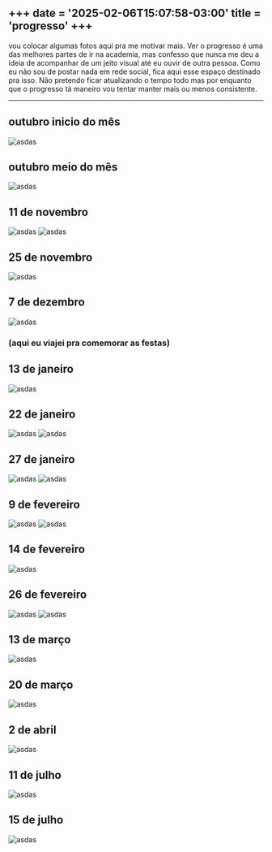 +++
date = '2025-02-06T15:07:58-03:00'
title = 'progresso'
+++
---

vou colocar algumas fotos aqui pra me motivar mais. Ver o progresso é uma das melhores partes de ir na academia, mas confesso que nunca me deu a ideia de acompanhar de um jeito visual até eu ouvir de outra pessoa. Como eu não sou de postar nada em rede social, fica aqui esse espaço destinado pra isso. Não pretendo ficar atualizando o tempo todo mas por enquanto que o progresso tá maneiro vou tentar manter mais ou menos consistente.

---
## outubro inicio do mês
![asdas](/progresso/outubro2.jpg)
## outubro meio do mês
![asdas](/progresso/outubro.jpg)
## 11 de novembro
![asdas](/progresso/novembro3.jpg)
![asdas](/progresso/novembro2.jpg)
## 25 de novembro
![asdas](/progresso/novembro.jpg)
## 7 de dezembro
![asdas](/progresso/novembrofinal.jpg)

### (aqui eu viajei pra comemorar as festas)

## 13 de janeiro
![asdas](/progresso/13janeiro.jpg)

## 22 de janeiro
![asdas](/progresso/janeiro22.jpg)
![asdas](/progresso/janeiro222.jpg)

## 27 de janeiro
![asdas](/progresso/janeiro27.jpg)
![asdas](/progresso/janeiro272.jpg)

## 9 de fevereiro
![asdas](/progresso/fevereiro93.jpg)
![asdas](/progresso/fevereiro9.jpg)


## 14 de fevereiro
![asdas](/progresso/14fevereiro.jpg)

## 26 de fevereiro
![asdas](/progresso/26fevereiro.jpg)
![asdas](/progresso/262fevereir.jpg)


## 13 de março
![asdas](/progresso/13marco.jpg)


## 20 de março
![asdas](/progresso/20marco.jpg)


## 2 de abril
![asdas](/progresso/2abril.jpg)


## 11 de julho
![asdas](/progresso/13julho.jpg)

## 15 de julho
![asdas](/progresso/15julho.jpg)